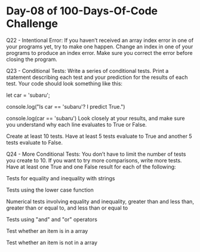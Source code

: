 # Day-08 of 100-Days-Of-Code Challenge
Q22 - Intentional Error: If you haven’t received an array index error in one of your programs yet, try to make one happen. Change an index in one of your programs to produce an index error. Make sure you correct the error before closing the program.

Q23 - Conditional Tests: Write a series of conditional tests. Print a statement describing each test and your prediction for the results of each test. Your code should look something like this:

let car = 'subaru';

console.log("Is car == 'subaru'? I predict True.")

console.log(car == 'subaru')
Look closely at your results, and make sure you understand why each line evaluates to True or False.

Create at least 10 tests. Have at least 5 tests evaluate to True and another 5 tests evaluate to False.

Q24 - More Conditional Tests: You don’t have to limit the number of tests you create to 10. If you want to try more comparisons, write more tests. Have at least one True and one False result for each of the following:

Tests for equality and inequality with strings

Tests using the lower case function

Numerical tests involving equality and inequality, greater than and less than, greater than or equal to, and less than or equal to

Tests using "and" and "or" operators

Test whether an item is in a array

Test whether an item is not in a array